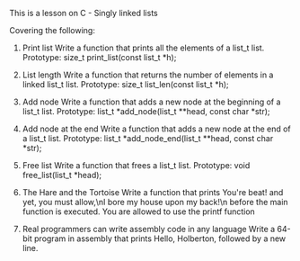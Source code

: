 This is a lesson on C - Singly linked lists

Covering the following:

1. Print list
Write a function that prints all the elements of a list_t list.
Prototype: size_t print_list(const list_t *h);

2. List length
Write a function that returns the number of elements in a linked list_t list.
Prototype: size_t list_len(const list_t *h);

3. Add node
Write a function that adds a new node at the beginning of a list_t list.
Prototype: list_t *add_node(list_t **head, const char *str);

4. Add node at the end
Write a function that adds a new node at the end of a list_t list.
Prototype: list_t *add_node_end(list_t **head, const char *str);

5. Free list
Write a function that frees a list_t list.
Prototype: void free_list(list_t *head);

6. The Hare and the Tortoise
Write a function that prints You're beat! and yet, you must allow,\nI bore my house upon my back!\n before the main function is executed.
You are allowed to use the printf function

7. Real programmers can write assembly code in any language
Write a 64-bit program in assembly that prints Hello, Holberton, followed by a new line.
